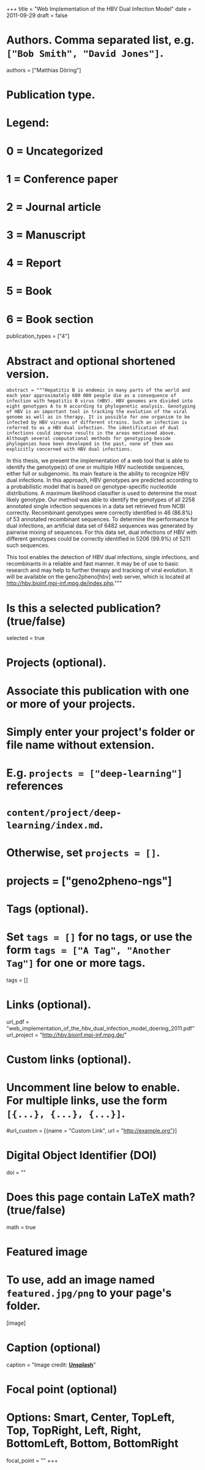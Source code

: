 +++
title = "Web Implementation of the HBV Dual Infection Model"
date = 2011-09-29
draft = false

# Authors. Comma separated list, e.g. `["Bob Smith", "David Jones"]`.
authors = ["Matthias Döring"]

# Publication type.
# Legend:
# 0 = Uncategorized
# 1 = Conference paper
# 2 = Journal article
# 3 = Manuscript
# 4 = Report
# 5 = Book
# 6 = Book section
publication_types = ["4"]

# Abstract and optional shortened version.
    abstract = """Hepatitis B is endemic in many parts of the world and each year approximately 600 000 people die as a consequence of infection with hepatitis B virus (HBV). HBV genomes are divided into eight genotypes A to H according to phylogenetic analysis. Genotyping of HBV is an important tool in tracking the evolution of the viral genome as well as in therapy. It is possible for one organism to be infected by HBV viruses of different strains. Such an infection is referred to as a HBV dual infection. The identification of dual infections could improve results in the areas mentioned above. Although several computational methods for genotyping beside phylogenies have been developed in the past, none of them was explicitly concerned with HBV dual infections.

In this thesis, we present the implementation of a web tool that is able to identify the genotype(s) of one or multiple HBV nucleotide sequences, either full or subgenomic. Its main feature is the ability to recognize HBV dual infections. In this approach, HBV genotypes are predicted according to a probabilistic model that is based on genotype-specific nucleotide distributions. A maximum likelihood classifier is used to determine the most likely genotype. Our method was able to identify the genotypes of all 2258 annotated single infection sequences in a data set retrieved from NCBI correctly. Recombinant genotypes were correctly identified in 46 (86.8%) of 53 annotated recombinant sequences. To determine the performance for dual infections, an artificial data set of 6482 sequences was generated by pairwise mixing of sequences. For this data set, dual infections of HBV with different genotypes could be correctly identified in 5206 (99.9%) of 5211 such sequences.

This tool enables the detection of HBV dual infections, single infections, and recombinants in a reliable and fast manner. It may be of use to basic research and may help to further therapy and tracking of viral evolution. It will be available on the geno2pheno[hbv] web server, which is located at http://hbv.bioinf.mpi-inf.mpg.de/index.php."""

# Is this a selected publication? (true/false)
selected = true

# Projects (optional).
#   Associate this publication with one or more of your projects.
#   Simply enter your project's folder or file name without extension.
#   E.g. `projects = ["deep-learning"]` references 
#   `content/project/deep-learning/index.md`.
#   Otherwise, set `projects = []`.
# projects = ["geno2pheno-ngs"]

# Tags (optional).
#   Set `tags = []` for no tags, or use the form `tags = ["A Tag", "Another Tag"]` for one or more tags.
tags = []

# Links (optional).
url_pdf = "web_implementation_of_the_hbv_dual_infection_model_doering_2011.pdf"
url_project = "http://hbv.bioinf.mpi-inf.mpg.de/"

# Custom links (optional).
#   Uncomment line below to enable. For multiple links, use the form `[{...}, {...}, {...}]`.
#url_custom = [{name = "Custom Link", url = "http://example.org"}]

# Digital Object Identifier (DOI)
doi = ""

# Does this page contain LaTeX math? (true/false)
math = true

# Featured image
# To use, add an image named `featured.jpg/png` to your page's folder. 
[image]
  # Caption (optional)
  caption = "Image credit: [**Unsplash**](https://unsplash.com/photos/pLCdAaMFLTE)"

  # Focal point (optional)
  # Options: Smart, Center, TopLeft, Top, TopRight, Left, Right, BottomLeft, Bottom, BottomRight
  focal_point = ""
+++
